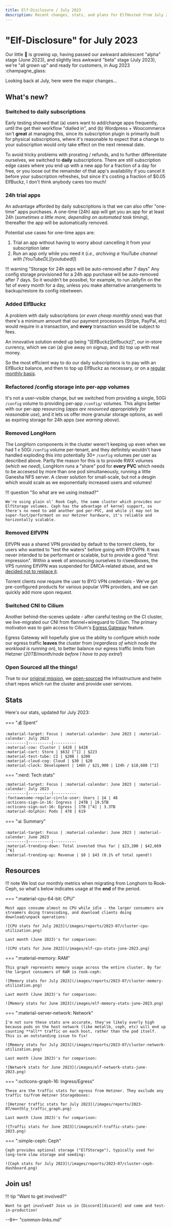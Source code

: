```yaml
---
title: Elf-Disclosure / July 2023
description: Recent changes, stats, and plans for ElfHosted from July 2023
---
```


# "Elf-Disclosure" for July 2023

Our little :baby: is growing up, having passed our awkward adolescent "alpha" stage (June 2023), and slightly less awkward "beta" stage (July 2023), we're "all grown up" and ready for customers, in Aug 2023 :champagne_glass:

Looking back at July, here were the major changes...

<!-- more -->
## What's new?

### Switched to daily subscriptions

Early testing showed that (a) users want to add/change apps frequently, until the get their workflow "dialled in", and (b) Wordpress + Woocommerce isn't **great** at managing this, since its subscription plugin is primarily built for physical subscriptions, where it's reasonable to expect that a change to your subscription would only take effect on the next renewal date.

To avoid tricky problems with prorating / refunds, and to further differentiate ourselves, we switched to **daily** subscriptions. There are still subscription edge cases where you end up with a new app for a fraction of a day for free, or you loose out the remainder of that app's availability if you cancel it before your subscription refreshes, but since it's costing a fraction of $0.05 ElfBuckz, I don't think anybody cares too much!

### 24h trial apps

An advantage afforded by daily subscriptions is that we can also offer "one-time" apps purchases. A one-time (24h) app will get you an app for at least 24h (*sometimes a little more, depending on automated task timing*), thereafter the app will be automatically removed.

Potential use cases for one-time apps are:

1. Trial an app without having to worry about cancelling it from your subscription later
2. Run an app only while you need it (*i.e., archiving a YouTube channel with [YouTubeDL][youtubedl]*)

!!! warning "Storage for 24h apps will be auto-removed after 7 days"
    Any config storage provisioned for a 24h app purchase will be auto-removed after 7 days. So it wouldn't be possibel, for example, to run Jellyfin on the 1st of every month for a day, unless you make alternative arrangements to backup/restore its config inbetween.

### Added ElfBuckz

A problem with daily subscriptions (*or even cheap monthly ones*) was that there's a minimum amount that our payment processors (Stripe, PayPal, etc) would require in a transaction, and **every** transaction would be subject to fees.

An innovative solution ended up being "[ElfBuckz][elfbuckz]", our in-store currency, which we can (a) give away on signup, and (b) top up with real money.

So the most efficient way to do our daily subscriptions is to pay with an ElfBuckz balance, and then to top up ElfBuckz as necessary, or on a [regular monthly basis](https://store.elfhosted.com/product/elfbuckz-topup/).

### Refactored /config storage into per-app volumes

It's not a user-visible change, but we switched from providing a single, 50Gi `/config` volume to providing per-app `/config/` volumes. This aligns better with our per-app resourcing (*apps are resourced appropriately for reasonable use*), and it lets us offer more granular storage options, as well as expiring storage for 24h apps (*see warning above*).

### Removed LongHorn

The LongHorn components in the cluster weren't keeping up even when we had 1 x 50Gi `/config` volume per-tenant, and they definitely wouldn't have handled exploding this into potentially 30+ `/config` volumes per user as described above. Partly the reason for this is to provide RWX volumes (*which we need*), LongHorn runs a "share" pod for **every PVC** which needs to be accesesd by more than one pod simultaneously, running a little Ganesha NFS server. A clever solution for small-scale, but not a desgin which would scale as we exponentially increased users and volumes!

!!! question "So what are we using instead?"

    We're using plain ol' Rook Ceph, the same cluster which provides our ElfStorage volumes. Ceph has the advantage of kernel support, so there's no need to add another pod per-PVC, and while it may not be super-fast/performant on our Hetzner hardware, it's reliable and horizontally scalable.

### Removed ElfVPN

ElfVPN was a shared VPN provided by default to the torrent clients, for users who wanted to "test the waters" before going with BYOVPN. It was never intended to be performant or scalable, but to provide a good "first impression". Within a week of announcing ourselves to r/seedboxes, the VPS running ElfVPN was suspended for DMCA-related abuse, and we [decided not to replace it](/blog/2023/07/24/byovpn-required/). 

Torrent clients now require the user to BYO VPN credentials - We've got pre-configured products for various popular VPN providers, and we can quickly add more upon request.

### Switched CNI to Cilium

Another behind-the-scenes update - after careful testing on the CI cluster, we live-migrated our CNI from flannel+wireguard to Cilium. The primary motivaton was to gain access to Cilium's [Egress Gateway](https://cilium.io/use-cases/egress-gateway/) feature. 

Egress Gateway will hopefully give us the ability to configure which node our egress traffic **leaves** the cluster from (*regardless of which node the workload is running on*), to better balance our egress traffic limits from Hetzner (*20TB/month/node before I have to pay extra!*)

### Open Sourced all the things!

True to our [original mission](/blog/2023/07/26/everything-is-open/), we [open-sourced](/open/) the infrastructure and helm chart repos which run the cluster and provide user services.
  
## Stats

Here's our stats, updated for July 2023:

=== ":moneybag: Spent"

    :material-target: Focus | :material-calendar: June 2023 | :material-calendar: July 2023 
    ---------|----------|---------- 
    :material-cow: Cluster | $428 | $428
    :material-cart: Store | $632 [^1] | $223
    :material-test-tube: CI | $208 | $200
    :material-cloud-cog: Cloud | $30 | $20 
    :material-clock: Development | 146h / $21,900 | 124h / $18,600 [^2]

=== ":nerd: Tech stats"

    :material-target: Focus | :material-calendar: June 2023 | :material-calendar: July 2023 
    ---------|----------|---------- 
    :fontawesome-regular-circle-user: Users | 14 | 48
    :octicons-sign-in-16: Ingress | 24TB | 19.5TB
    :octicons-sign-out-16: Egress | 1TB [^4] | 3.3TB
    :material-dolphin: Pods | 478 | 619

=== ":bar_chart: Summary"

    :material-target: Focus | :material-calendar: June 2023 | :material-calendar: June 2023 
    ---------|----------|---------- 
    :material-trending-down: Total invested thus far | $23,200 | $42,669 [^6]
    :material-trending-up: Revenue | $0 | $43 (0.1% of total spend!)

## Resources

!!! note 
    We lost our monthly metrics when migrating from Longhorn to Rook-Ceph, so what's below indicates usage at the **end** of the period.

=== ":material-cpu-64-bit: CPU"

    Most apps consume almost no CPU while idle - the larger consumers are streamers doing transcoding, and download clients doing download/unpack operations:

    ![CPU stats for July 2023](/images/reports/2023-07/cluster-cpu-utilization.png)

    Last month (June 2023)'s for comparison:

    ![CPU stats for June 2023](/images/elf-cpu-stats-june-2023.png)

=== ":material-memory: RAM"

    This graph represents memory usage across the entire cluster. By far the largest consumers of RAM is rook-ceph:

    ![Memory stats for July 2023](/images/reports/2023-07/cluster-memory-utilization.png)

    Last month (June 2023)'s for comparison:

    ![Memory stats for June 2023](/images/elf-memory-stats-june-2023.png)

=== ":material-server-network: Network"

    I'm not sure these stats are accurate, they've likely overly high because pods on the host network (like metallb, ceph, etc) will end up counting **all** traffic on each host, rather than the pod itself. This is an outstanding issue to fix!

    ![Memory stats for July 2023](/images/reports/2023-07/cluster-network-utilization.png)

    Last month (June 2023)'s for comparison:

    ![Network stats for June 2023](/images/elf-network-stats-june-2023.png)    

=== ":octicons-graph-16: Ingress/Egress"

    These are the traffic stats for egress from Hetzner. They exclude any traffic to/from Hetzner Storageboxes:

    ![Hetzner traffic stats for July 2023](/images/reports/2023-07/monthly_traffic_graph.png)

    Last month (June 2023)'s for comparison:

    ![Traffic stats for June 2023](/images/elf-traffic-stats-june-2023.png)

=== ":simple-ceph: Ceph"

    Ceph provides optional storage ("ElfStorage"), typically used for long-term slow storage and seeding:

    ![Ceph stats for July 2023](/images/reports/2023-07/cluster-ceph-dashboard.png)

## Join us!

!!! tip "Want to get involved?"

    Want to get involved? Join us in [Discord][discord] and come and test-in-production!

[^1]: Much of this is yearly fees for Wordpress plugins
[^2]: Yes, that's a **lot**! This is the opportunity cost, over a month, of focusing on ElfHosted rather than billable consulting work!
[^3]: Total spend includes yearly payments for Wordpress plugins, etc
[^4]: Low egress is good, because ingress is always free, but Hetzner charges for egress after 20TB!
[^5]: Except Minio, which we're not bringing back!
[^6]: All moneyz are in US dollarz!

--8<-- "common-links.md"